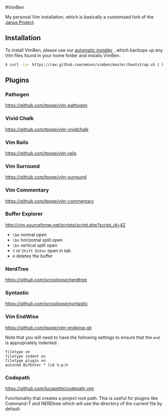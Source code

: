 #VimBen

My personal Vim installation, which is basically a customised fork of the [Janus Project](https://github.com/carlhuda/janus/).

## Installation

To install VimBen, please use our [automatic
installer](https://github.com/emson/vimben/blob/master/bootstrap.sh)
, which backups up any Vim files found in your home folder and installs
VimBen.

```bash
$ curl -Lo- https://raw.github.com/emson/vimben/master/bootstrap.sh | bash
```

## Plugins


### Pathogen
<https://github.com/tpope/vim-pathogen>

### Vivid Chalk
<https://github.com/tpope/vim-vividchalk>

### Vim Rails

<https://github.com/tpope/vim-rails>

### Vim Surround

<https://github.com/tpope/vim-surround>

### Vim Commentary

<https://github.com/tpope/vim-commentary>

### Buffer Explorer

<http://vim.sourceforge.net/scripts/script.php?script_id=42>

* `\be` normal open
* `\bs` horizontal split open
* `\bv` vertical split open
* `t` or `Shift Enter` open in tab
* `d` deletes the buffer

### NerdTree

<https://github.com/scrooloose/nerdtree>

### Syntastic

<https://github.com/scrooloose/syntastic>

### Vim EndWise

<https://github.com/tpope/vim-endwise.git>

Note that you will need to have the following settings to ensure that
the `end` is appropriately indented.
    
    filetype on
    filetype indent on
    filetype plugin on
    autocmd BufEnter * lcd %:p:h

### Codepath

<https://github.com/lucapette/codepath.vim>

Functionality that creates a project root path. This is useful for
plugins like Command-T and NERDtree which will use the directory of the
current file by default.



